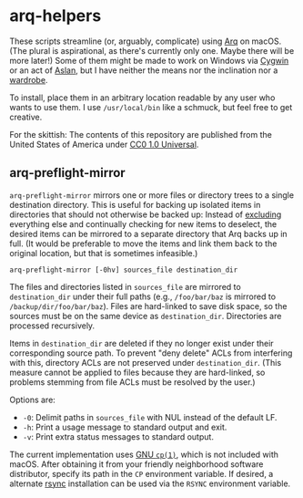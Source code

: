 # arq-helpers #

These scripts streamline (or, arguably, complicate) using [Arq][1] on
macOS. (The plural is aspirational, as there's currently only one. Maybe
there will be more later!) Some of them might be made to work on Windows
via [Cygwin][2] or an act of [Aslan][3], but I have neither the means nor
the inclination nor a [wardrobe][4].

To install, place them in an arbitrary location readable by any user who
wants to use them. I use `/usr/local/bin` like a schmuck, but feel free
to get creative.

For the skittish: The contents of this repository are published from the
United States of America under [CC0 1.0 Universal][5].

  [1]: https://www.arqbackup.com
  [2]: https://cygwin.com
  [3]: https://en.wikipedia.org/wiki/Aslan "'Aslan' on the English Wikipedia"
  [4]: https://www.worldcat.org/oclc/7207376 "'The lion, the witch and the wardrobe : a story for children (Book, 1950)' on WorldCat"
  [5]: https://creativecommons.org/publicdomain/zero/1.0


## arq-preflight-mirror ##

`arq-preflight-mirror` mirrors one or more files or directory trees to
a single destination directory. This is useful for backing up isolated
items in directories that should not otherwise be backed up: Instead of
[excluding][6] everything else and continually checking for new items to
deselect, the desired items can be mirrored to a separate directory that
Arq backs up in full. (It would be preferable to move the items and link
them back to the original location, but that is sometimes infeasible.)

    arq-preflight-mirror [-0hv] sources_file destination_dir

The files and directories listed in `sources_file` are mirrored to
`destination_dir` under their full paths (e.g., `/foo/bar/baz` is
mirrored to `/backup/dir/foo/bar/baz`). Files are hard-linked to save
disk space, so the sources must be on the same device as
`destination_dir`. Directories are processed recursively.

Items in `destination_dir` are deleted if they no longer exist under
their corresponding source path. To prevent "deny delete" ACLs from
interfering with this, directory ACLs are not preserved under
`destination_dir`. (This measure cannot be applied to files because they
are hard-linked, so problems stemming from file ACLs must be resolved by
the user.)

Options are:

-   `-0`: Delimit paths in `sources_file` with NUL instead of the
    default LF.
-   `-h`: Print a usage message to standard output and exit.
-   `-v`: Print extra status messages to standard output.

The current implementation uses [GNU `cp(1)`][7], which is not included
with macOS. After obtaining it from your friendly neighborhood software
distributor, specify its path in the `CP` environment variable. If
desired, a alternate [rsync][8] installation can be used via the `RSYNC`
environment variable.

  [6]: https://www.arqbackup.com/docs/arqbackup/pages/excludes.html "Arq Help: Excluding Items Within a Folder"
  [7]: https://www.gnu.org/software/coreutils "GNU Coreutils"
  [8]: https://rsync.samba.org
